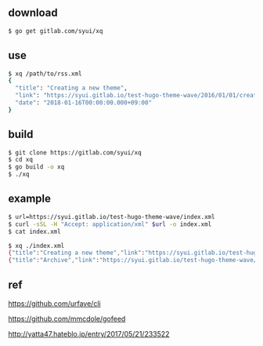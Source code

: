 ## download

```sh
$ go get gitlab.com/syui/xq
```

## use

```sh
$ xq /path/to/rss.xml
{
  "title": "Creating a new theme",
  "link": "https://syui.gitlab.io/test-hugo-theme-wave/2016/01/01/creating-a-new-theme/",
  "date": "2018-01-16T00:00:00.000+09:00"
}
```

## build

```sh
$ git clone https://gitlab.com/syui/xq
$ cd xq
$ go build -o xq
$ ./xq
```

## example

```sh
$ url=https://syui.gitlab.io/test-hugo-theme-wave/index.xml
$ curl -sSL -H "Accept: application/xml" $url -o index.xml
$ cat index.xml

$ xq ./index.xml
{"title":"Creating a new theme","link":"https://syui.gitlab.io/test-hugo-theme-wave/2016/01/01/creating-a-new-theme/","date":"2018-01-16T00:00:00.000+09:00"}
{"title":"Archive","link":"https://syui.gitlab.io/test-hugo-theme-wave/archive/","date":"2018-01-16T00:00:00.000+09:00"}
```

## ref

https://github.com/urfave/cli

https://github.com/mmcdole/gofeed

http://yatta47.hateblo.jp/entry/2017/05/21/233522

